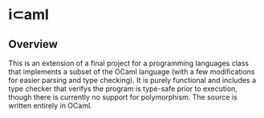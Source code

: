 # i$\subset$aml

## Overview
This is an extension of a final project for a programming languages class that implements a subset of the OCaml language (with a few modifications for easier parsing and type checking). It is purely functional and includes a type checker that verifys the program is type-safe prior to execution, though there is currently no support for polymorphism. The source is written entirely in OCaml.